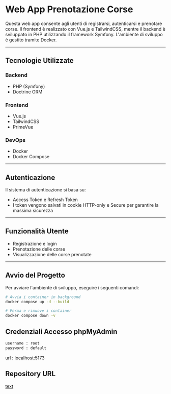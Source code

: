 # Web App Prenotazione Corse

Questa web app consente agli utenti di registrarsi, autenticarsi e prenotare corse. Il frontend è realizzato con Vue.js e TailwindCSS, mentre il backend è sviluppato in PHP utilizzando il framework Symfony. L'ambiente di sviluppo è gestito tramite Docker.

---

## Tecnologie Utilizzate

### Backend
- PHP (Symfony)
- Doctrine ORM

### Frontend
- Vue.js
- TailwindCSS
- PrimeVue

### DevOps
- Docker
- Docker Compose

---

## Autenticazione

Il sistema di autenticazione si basa su:
- Access Token e Refresh Token
- I token vengono salvati in cookie HTTP-only e Secure per garantire la massima sicurezza

---

## Funzionalità Utente

- Registrazione e login
- Prenotazione delle corse
- Visualizzazione delle corse prenotate

---

## Avvio del Progetto

Per avviare l'ambiente di sviluppo, eseguire i seguenti comandi:

```bash
# Avvia i container in background
docker compose up -d --build

# Ferma e rimuove i container
docker compose down -v


```

## Credenziali Accesso phpMyAdmin

```bash
username : root
password : default
```

url : localhost:5173


## Repository URL

[text](https://github.com/Crespi09/CrespiRoncalli-Daniele.git)